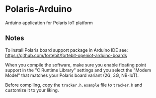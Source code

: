 # Polaris-Arduino
Arduino application for Polaris IoT platform

## Notes
To install Polaris board support package in Arduino IDE see: https://github.com/fortebit/fortebit-openiot-arduino-boards

When you compile the software, make sure you enable floating point support in the "C Runtime Library" settings and you select the "Modem Model" that matches your Polaris board variant (2G, 3G, NB-IoT).

Before compiling, copy the `tracker.h.example` file to `tracker.h` and customize it to your liking.
